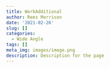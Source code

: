 ```yaml
---
title: WorkAdditional
author: Rees Morrison
date: '2021-02-26'
slug: []
categories:
  - Wide Angle
tags: []
meta_img: images/image.png
description: Description for the page
---
```

